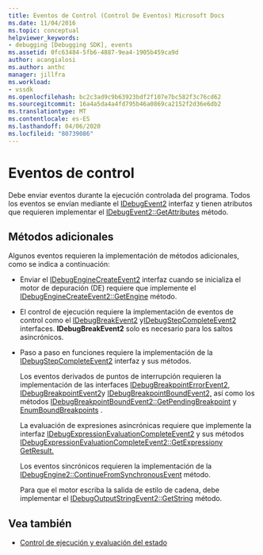 ```yaml
---
title: Eventos de Control (Control De Eventos) Microsoft Docs
ms.date: 11/04/2016
ms.topic: conceptual
helpviewer_keywords:
- debugging [Debugging SDK], events
ms.assetid: 0fc63484-5fb6-4887-9ea4-1905b459ca9d
author: acangialosi
ms.author: anthc
manager: jillfra
ms.workload:
- vssdk
ms.openlocfilehash: bc2c3ad9c9b63923bdf2f107e7bc582f3c76cd62
ms.sourcegitcommit: 16a4a5da4a4fd795b46a0869ca2152f2d36e6db2
ms.translationtype: MT
ms.contentlocale: es-ES
ms.lasthandoff: 04/06/2020
ms.locfileid: "80739086"
---
```

# <a name="control-events"></a>Eventos de control
Debe enviar eventos durante la ejecución controlada del programa. Todos los eventos se envían mediante el [IDebugEvent2](../../extensibility/debugger/reference/idebugevent2.md) interfaz y tienen atributos que requieren implementar el [IDebugEvent2::GetAttributes](../../extensibility/debugger/reference/idebugevent2-getattributes.md) método.

## <a name="additional-methods"></a>Métodos adicionales
 Algunos eventos requieren la implementación de métodos adicionales, como se indica a continuación:

- Enviar el [IDebugEngineCreateEvent2](../../extensibility/debugger/reference/idebugenginecreateevent2.md) interfaz cuando se inicializa el motor de depuración (DE) requiere que implemente el [IDebugEngineCreateEvent2::GetEngine](../../extensibility/debugger/reference/idebugenginecreateevent2-getengine.md) método.

- El control de ejecución requiere la implementación de eventos de control como el [IDebugBreakEvent2](../../extensibility/debugger/reference/idebugbreakevent2.md) y[IDebugStepCompleteEvent2](../../extensibility/debugger/reference/idebugstepcompleteevent2.md) interfaces. **IDebugBreakEvent2** solo es necesario para los saltos asincrónicos.

- Paso a paso en funciones requiere la implementación de la [IDebugStepCompleteEvent2](../../extensibility/debugger/reference/idebugstepcompleteevent2.md) interfaz y sus métodos.

  Los eventos derivados de puntos de interrupción requieren la implementación de las interfaces [IDebugBreakpointErrorEvent2](../../extensibility/debugger/reference/idebugbreakpointerrorevent2.md), [IDebugBreakpointEvent2](../../extensibility/debugger/reference/idebugbreakpointevent2.md)y [IDebugBreakpointBoundEvent2,](../../extensibility/debugger/reference/idebugbreakpointboundevent2.md) así como los métodos [IDebugBreakpointBoundEvent2::GetPendingBreakpoint](../../extensibility/debugger/reference/idebugbreakpointboundevent2-getpendingbreakpoint.md) y [EnumBoundBreakpoints](../../extensibility/debugger/reference/idebugbreakpointboundevent2-enumboundbreakpoints.md) .

  La evaluación de expresiones asincrónicas requiere que implemente la interfaz [IDebugExpressionEvaluationCompleteEvent2](../../extensibility/debugger/reference/idebugexpressionevaluationcompleteevent2.md) y sus métodos [IDebugExpressionEvaluationCompleteEvent2::GetExpression](../../extensibility/debugger/reference/idebugexpressionevaluationcompleteevent2-getexpression.md)[y GetResult.](../../extensibility/debugger/reference/idebugexpressionevaluationcompleteevent2-getresult.md)

  Los eventos sincrónicos requieren la implementación de la [IDebugEngine2::ContinueFromSynchronousEvent](../../extensibility/debugger/reference/idebugengine2-continuefromsynchronousevent.md) método.

  Para que el motor escriba la salida de estilo de cadena, debe implementar el [IDebugOutputStringEvent2::GetString](../../extensibility/debugger/reference/idebugoutputstringevent2-getstring.md) método.

## <a name="see-also"></a>Vea también
- [Control de ejecución y evaluación del estado](../../extensibility/debugger/execution-control-and-state-evaluation.md)
